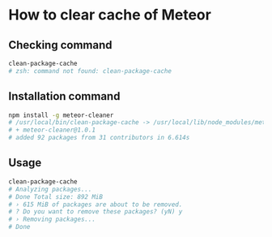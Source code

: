 # How to clear cache of Meteor

## Checking command

```bash
clean-package-cache
# zsh: command not found: clean-package-cache
```

## Installation command

```bash
npm install -g meteor-cleaner
# /usr/local/bin/clean-package-cache -> /usr/local/lib/node_modules/meteor-cleaner/index.js
# + meteor-cleaner@1.0.1
# added 92 packages from 31 contributors in 6.614s
```

## Usage

```bash
clean-package-cache
# Analyzing packages...
# Done Total size: 892 MiB
# › 615 MiB of packages are about to be removed.
# ? Do you want to remove these packages? (yN) y
# › Removing packages...
# Done
```
